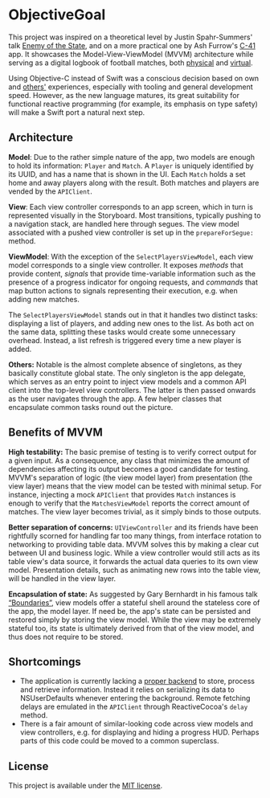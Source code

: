 ObjectiveGoal
=============

This project was inspired on a theoretical level by Justin Spahr-Summers' talk [Enemy of the State](https://github.com/jspahrsummers/enemy-of-the-state), and on a more practical one by Ash Furrow's [C-41](https://github.com/ashfurrow/C-41) app. It showcases the Model-View-ViewModel (MVVM) architecture while serving as a digital logbook of football matches, both [physical](http://en.wikipedia.org/wiki/Association_football) and [virtual](http://en.wikipedia.org/wiki/FIFA_(video_game_series)).

Using Objective-C instead of Swift was a conscious decision based on own and [others'](http://artsy.github.io/blog/2014/11/13/eidolon-retrospective/) experiences, especially with tooling and general development speed. However, as the new language matures, its great suitability for functional reactive programming (for example, its emphasis on type safety) will make a Swift port a natural next step.

Architecture
------------

__Model__: Due to the rather simple nature of the app, two models are enough to hold its information: `Player` and `Match`. A `Player` is uniquely identified by its UUID, and has a name that is shown in the UI. Each `Match` holds a set home and away players along with the result. Both matches and players are vended by the `APIClient`.

__View__: Each view controller corresponds to an app screen, which in turn is represented visually in the Storyboard. Most transitions, typically pushing to a navigation stack, are handled here through segues. The view model associated with a pushed view controller is set up in the `prepareForSegue:` method.

__ViewModel__: With the exception of the `SelectPlayersViewModel`, each view model corresponds to a single view controller. It exposes _methods_ that provide content, _signals_ that provide time-variable information such as the presence of a progress indicator for ongoing requests, and _commands_ that map button actions to signals representing their execution, e.g. when adding new matches.

The `SelectPlayersViewModel` stands out in that it handles two distinct tasks: displaying a list of players, and adding new ones to the list. As both act on the same data, splitting these tasks would create some unnecessary overhead. Instead, a list refresh is triggered every time a new player is added.

__Others:__ Notable is the almost complete absence of singletons, as they basically constitute global state. The only singleton is the app delegate, which serves as an entry point to inject view models and a common API client into the top-level view controllers. The latter is then passed onwards as the user navigates through the app. A few helper classes that encapsulate common tasks round out the picture.

Benefits of MVVM
----------------

__High testability:__ The basic premise of testing is to verify correct output for a given input. As a consequence, any class that minimizes the amount of dependencies affecting its output becomes a good candidate for testing. MVVM's separation of logic (the view model layer) from presentation (the view layer) means that the view model can be tested with minimal setup. For instance, injecting a mock `APIClient` that provides `Match` instances is enough to verify that the `MatchesViewModel` reports the correct amount of matches. The view layer becomes trivial, as it simply binds to those outputs.

__Better separation of concerns:__ `UIViewController` and its friends have been rightfully scorned for handling far too many things, from interface rotation to networking to providing table data. MVVM solves this by making a clear cut between UI and business logic. While a view controller would still acts as its table view's data source, it forwards the actual data queries to its own view model. Presentation details, such as animating new rows into the table view, will be handled in the view layer.

__Encapsulation of state:__ As suggested by Gary Bernhardt in his famous talk [“Boundaries”](https://www.destroyallsoftware.com/talks/boundaries), view models offer a stateful shell around the stateless core of the app, the model layer. If need be, the app's state can be persisted and restored simply by storing the view model. While the view may be extremely stateful too, its state is ultimately derived from that of the view model, and thus does not require to be stored.

Shortcomings
------------

* The application is currently lacking a [proper backend](https://github.com/futurice/futuleague) to store, process and retrieve information. Instead it relies on serializing its data to NSUserDefaults whenever entering the background. Remote fetching delays are emulated in the `APIClient` through ReactiveCocoa's `delay` method.
* There is a fair amount of similar-looking code across view models and view controllers, e.g. for displaying and hiding a progress HUD. Perhaps parts of this code could be moved to a common superclass.

License
-------

This project is available under the [MIT license](http://choosealicense.com/licenses/mit/).
